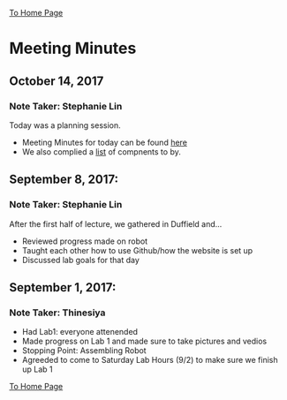 [To Home Page](./index.md)

# Meeting Minutes

## October 14, 2017
### Note Taker: Stephanie Lin
Today was a planning session.
* Meeting Minutes for today can be found [here](https://docs.google.com/a/cornell.edu/document/d/e/2PACX-1vR0ULjq8UL7HCRwgKsT7qAMeCElcVcJBG4LnIYyhwdlr8q4zeIrz-Sm8EMQsv-CVv9oksoZ9HfDVCy5/pub)
* We also complied a [list](https://docs.google.com/a/cornell.edu/spreadsheets/d/e/2PACX-1vSTQp0IG7Iwsusa700l3QNW1hzmw4rRXlBD25loEtV3EYwyXNp-MmKyH7rM3DGJ_d92AQiNVMZ2jJDK/pubhtml) of compnents to by.

## September 8, 2017:
### Note Taker: Stephanie Lin
After the first half of lecture, we gathered in Duffield and…
* Reviewed progress made on robot
* Taught each other how to use Github/how the website is set up
* Discussed lab goals for that day

## September 1, 2017:
### Note Taker: Thinesiya
* Had Lab1: everyone attenended 
* Made progress on Lab 1 and made sure to take pictures and vedios
* Stopping Point: Assembling Robot
* Agreeded to come to Saturday Lab Hours (9/2) to make sure we finish up Lab 1



[To Home Page](./index.md)
